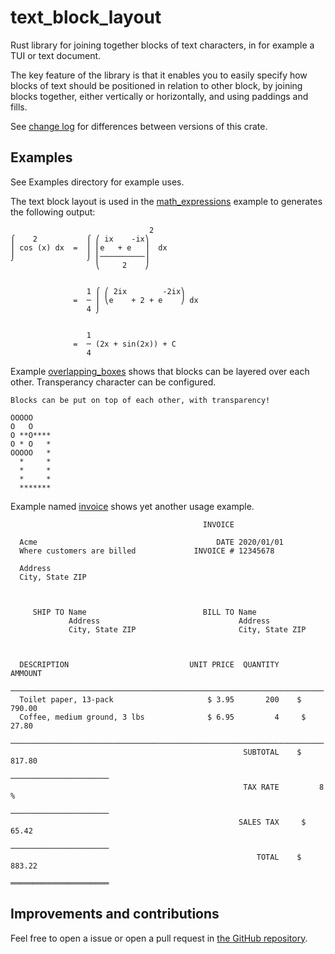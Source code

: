 # text_block_layout

Rust library for joining together blocks of text characters, in for example a
TUI or text document.

The key feature of the library is that it enables you to easily specify how
blocks of text should be positioned in relation to other block, by joining
blocks together, either vertically or horizontally, and using paddings and
fills.

See [change log](CHANGELOG.md) for differences between versions of this crate.

## Examples

See Examples directory for example uses.

The text block layout is used in the
[math_expressions](examples/math_expressions.rs) example to generates the
following output:

```text
                               2
⌠    2           ⌠ ⎛ ix    -ix⎞
⎮ cos (x) dx  =  ⎮ ⎜e   + e   ⎟  dx
⌡                ⌡ ⎜──────────⎟
                   ⎝     2    ⎠


                 1 ⌠ ⎛ 2ix        -2ix⎞
              =  ─ ⎮ ⎝e    + 2 + e    ⎠ dx
                 4 ⌡


                 1
              =  ─ (2x + sin(2x)) + C
                 4
```

Example [overlapping_boxes](examples/overlapping_boxes.rs) shows that blocks can
be layered over each other. Transperancy character can be configured.

```text
Blocks can be put on top of each other, with transparency!

OOOOO
O   O
O **O****
O * O   *
OOOOO   *
  *     *
  *     *
  *     *
  *******
```

Example named [invoice](examples/invoice.rs) shows yet another usage example.

```text
                                           INVOICE

  Acme                                        DATE 2020/01/01
  Where customers are billed             INVOICE # 12345678

  Address
  City, State ZIP



     SHIP TO Name                          BILL TO Name
             Address                               Address
             City, State ZIP                       City, State ZIP



  DESCRIPTION                           UNIT PRICE  QUANTITY     AMMOUNT
  ──────────────────────────────────────────────────────────────────────
  Toilet paper, 13-pack                     $ 3.95       200    $ 790.00
  Coffee, medium ground, 3 lbs              $ 6.95         4     $ 27.80
  ──────────────────────────────────────────────────────────────────────
                                                    SUBTOTAL    $ 817.80
                                                  ──────────────────────
                                                    TAX RATE         8 %
                                                  ──────────────────────
                                                   SALES TAX     $ 65.42
                                                  ──────────────────────
                                                       TOTAL    $ 883.22
                                                  ══════════════════════
```

## Improvements and contributions

Feel free to open a issue or open a pull request in
[the GitHub repository](https://github.com/jockbert/text_block_layout).
